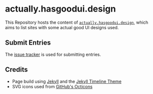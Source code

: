 # actually.hasgoodui.design

This Repository hosts the content of [`actually.hasgoodui.design`][website], which aims to list sites with some actual good UI designs used.

## Submit Entries
The [issue tracker][issues] is used for submitting entries.

## Credits

- Page build using [Jekyll][jekyll] and the [Jekyll Timeline Theme][theme]
- SVG icons used from [GitHub's Octicons][octicons]

[website]: https://actually.hasgoodui.design
[issues]: https://github.com/hasgoodui-design/Actually-good-UI/issues
[we-are]: https://we-are.hasgoodui.design
[jekyll]: https://jekyllrb.com/
[theme]: https://github.com/lukas-h/jekyll-timeline
[octicons]: https://primer.style/octicons
